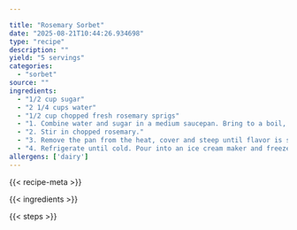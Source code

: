 ```yaml
---

title: "Rosemary Sorbet"
date: "2025-08-21T10:44:26.934698"
type: "recipe"
description: ""
yield: "5 servings"
categories:
  - "sorbet"
source: ""
ingredients:
  - "1/2 cup sugar"
  - "2 1/4 cups water"
  - "1/2 cup chopped fresh rosemary sprigs"
  - "1. Combine water and sugar in a medium saucepan. Bring to a boil, stirring occasionally to dissolve the sugar."
  - "2. Stir in chopped rosemary."
  - "3. Remove the pan from the heat, cover and steep until flavor is strong, 20 to 40 minutes. Strain into a bowl, discard the rosemary."
  - "4. Refrigerate until cold. Pour into an ice cream maker and freeze as directed."
allergens: ['dairy']
---
```


{{< recipe-meta >}}

{{< ingredients >}}

{{< steps >}}
